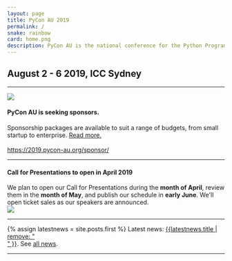 ```yaml
---
layout: page
title: PyCon AU 2019
permalink: /
snake: rainbow
card: home.png
description: PyCon AU is the national conference for the Python Programming Community running August 2 - 6 2019 at the ICC, Sydney.
---
```



<h2 align="left" class="header-green dateh2">August 2 - 6 2019, ICC Sydney</h2>
<hr>
<div class="row">
  <div class="col-4"><img class="img-fluid"  src="{{site.url}}/static/img/stickers.jpg"></div>
  <div class="col-8"><h4>PyCon AU is seeking sponsors.</h4>
  Sponsorship packages are available to suit a range of budgets, from small startup to enterprise.  <a href="https://2019.pycon-au.org/news/call-for-sponsorship/">Read more.</a><br><BR><a href="https://2019.pycon-au.org/sponsor/">https://2019.pycon-au.org/sponsor/</a>
  </div>
</div>
<hr>
<div class="row">
  <div class="col-8"><h4>Call for Presentations to open in April 2019</h4>
  We plan to open our Call for Presentations during the <b>month of April</b>, review them in the <b>month of May</b>, and publish our schedule in <b>early June</b>. We'll open ticket sales as our speakers are announced. 
  </div>
  <div class="col-4"><img class="img-fluid"  src="{{site.url}}/static/img/cocklebayroom.jpg"></div>
</div>
<hr>

{% assign latestnews = site.posts.first %}
Latest news: [{{latestnews.title | remove: "<br>" }}]({{latestnews.url}}). See [all news](/news).

<hr>
